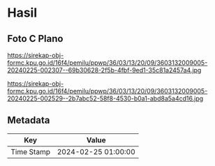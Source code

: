 # Hasil

## Foto C Plano

https://sirekap-obj-formc.kpu.go.id/16f4/pemilu/ppwp/36/03/13/20/09/3603132009005-20240225-002307--69b30628-2f5b-4fbf-9ed1-35c81a2457a4.jpg

https://sirekap-obj-formc.kpu.go.id/16f4/pemilu/ppwp/36/03/13/20/09/3603132009005-20240225-002529--2b7abc52-58f8-4530-b0a1-abd8a5a4cd16.jpg


## Metadata

| Key        | Value               |
| ---------- | ------------------- |
| Time Stamp | 2024-02-25 01:00:00 |



